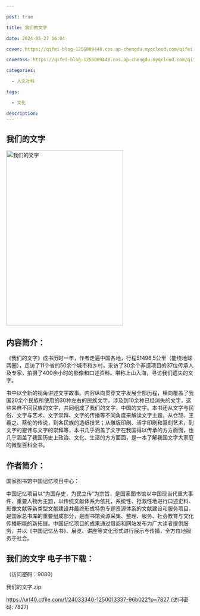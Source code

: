 ```yaml
---

post: true

title: 我们的文字

date: 2024-05-27 16:04

cover: https://qifei-blog-1256009448.cos.ap-chengdu.myqcloud.com/qifei-blog/65f6aed49f345e8d0329dd7a.jpg

coveross: https://qifei-blog-1256009448.cos.ap-chengdu.myqcloud.com/qifei-blog/65f6aed49f345e8d0329dd7a.jpg

categories:

  - 人文社科

tags:

  - 文化

description:
---
```


## 我们的文字
<img alt="我们的文字 " class="aligncenter loading" data-was-processed="true" decoding="async" fetchpriority="high" height="471" src="https://qifei-blog-1256009448.cos.ap-chengdu.myqcloud.com/qifei-blog/65f6aed49f345e8d0329dd7a.jpg " style="cursor: zoom-in;" width="314"/>

## 内容简介：

《我们的文字》成书历时一年，作者走遍中国各地，行程51496.5公里（能绕地球两圈），走访了11个省的50余个城市和乡村，采访了30余个非遗项目的37位传承人及专家，拍摄了400余小时的影像和口述资料。堪称上山入海，寻访我们遗失的文字。

书中以全新的视角讲述文字故事。内容纵向贯穿文字发展全部历程，横向覆盖了我国20余个民族所使用的30种左右的民族文字，涉及到10余种已经消失的文字，这些来自不同民族的文字，共同组成了我们的文字，中国的文字。本书还从文字与民俗、文字与艺术、文字崇拜、文字的传播等不同角度来解读文字主题，从仓颉、王羲之、蔡伦的传说，到各民族的造纸技艺；从雕版印刷、活字印刷和篆刻艺术，到文字的避讳与文字的崇拜等，本书几乎涵盖了文字在我国得以传承的方方面面，也几乎涵盖了我国历史上政治、文化、生活的方方面面，是一本了解我国文字大家庭的微型百科全书。

## 作者简介：

国家图书馆中国记忆项目中心：

中国记忆项目以“为国存史，为民立传”为宗旨，是国家图书馆以中国现当代重大事件、重要人物为主题，以传统文献体系为依托，系统性、抢救性地进行口述史料、影像文献等新类型文献建设并最终形成特色专题资源体系的文献建设和服务项目，是国家总书库的重要组成部分，是图书馆资源采集、整理、服务、社会教育与文化传播职能的新拓展。中国记忆项目的成果通过借阅和网站发布为广大读者提供服务，并以《中国记忆丛书》、展览、讲座等文化形式进行展示与传播，全方位地服务于社会。

## 我们的文字 电子书下载：

 （访问密码：9080）

我们的文字.zip: 

https://url40.ctfile.com/f/24033340-1250013337-96b022?p=7827 (访问密码: 7827)
